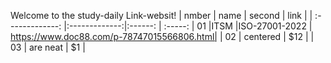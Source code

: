 Welcome to the study-daily Link-websit!
| nmber            | name         | second  |  link  |
| :-------------: |:-------------:|:------:  | :-----: 
| 01      |ITSM |ISO-27001-2022 | https://www.doc88.com/p-78747015566806.html|
| 02      | centered      |   $12 |
| 03 | are neat      |    $1 |
